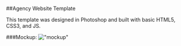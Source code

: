 ##Agency Website Template

This template was designed in Photoshop and built with basic HTML5, CSS3, and JS.

###Mockup:
!["mockup"]("/imgs/Agency_Web_Template.png")